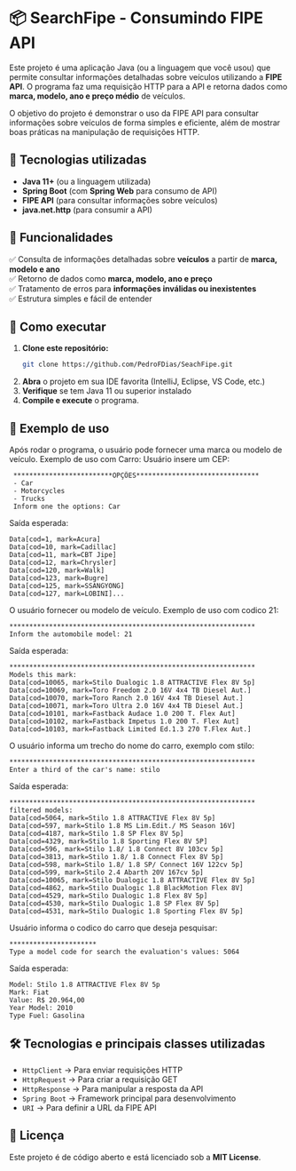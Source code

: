 # 📦 SearchFipe - Consumindo FIPE API

Este projeto é uma aplicação Java (ou a linguagem que você usou) que permite consultar informações detalhadas sobre veículos utilizando a **FIPE API**. O programa faz uma requisição HTTP para a API e retorna dados como **marca, modelo, ano e preço médio** de veículos.

O objetivo do projeto é demonstrar o uso da FIPE API para consultar informações sobre veículos de forma simples e eficiente, além de mostrar boas práticas na manipulação de requisições HTTP.

## 🚀 Tecnologias utilizadas
- **Java 11+** (ou a linguagem utilizada)
- **Spring Boot** (com **Spring Web** para consumo de API)  
- **FIPE API** (para consultar informações sobre veículos)
- **java.net.http** (para consumir a API)

## 📌 Funcionalidades
✅ Consulta de informações detalhadas sobre **veículos** a partir de **marca, modelo e ano**  
✅ Retorno de dados como **marca, modelo, ano e preço**  
✅ Tratamento de erros para **informações inválidas ou inexistentes**  
✅ Estrutura simples e fácil de entender  

## 🔧 Como executar
1. **Clone este repositório:**  
   ```bash
   git clone https://github.com/PedroFDias/SeachFipe.git
2. **Abra** o projeto em sua IDE favorita (IntelliJ, Eclipse, VS Code, etc.)
3. **Verifique** se tem Java 11 ou superior instalado
4. **Compile e execute** o programa.
   
## 📖 Exemplo de uso
Após rodar o programa, o usuário pode fornecer uma marca ou modelo de veículo. Exemplo de uso com Carro:
Usuário insere um CEP:  
```
 *************************OPÇÕES*******************************
 - Car
 - Motorcycles
 - Trucks
 Inform one the options: Car
```
Saída esperada:
```
Data[cod=1, mark=Acura]
Data[cod=10, mark=Cadillac]
Data[cod=11, mark=CBT Jipe]
Data[cod=12, mark=Chrysler]
Data[cod=120, mark=Walk]
Data[cod=123, mark=Bugre]
Data[cod=125, mark=SSANGYONG]
Data[cod=127, mark=LOBINI]...
```
O usuário fornecer ou modelo de veículo. Exemplo de uso com codico 21: 
```
**************************************************************
Inform the automobile model: 21
```
Saída esperada:  
```
**************************************************************
Models this mark:
Data[cod=10065, mark=Stilo Dualogic 1.8 ATTRACTIVE Flex 8V 5p]
Data[cod=10069, mark=Toro Freedom 2.0 16V 4x4 TB Diesel Aut.]
Data[cod=10070, mark=Toro Ranch 2.0 16V 4x4 TB Diesel Aut.]
Data[cod=10071, mark=Toro Ultra 2.0 16V 4x4 TB Diesel Aut.]
Data[cod=10101, mark=Fastback Audace 1.0 200 T. Flex Aut]
Data[cod=10102, mark=Fastback Impetus 1.0 200 T. Flex Aut]
Data[cod=10103, mark=Fastback Limited Ed.1.3 270 T.Flex Aut.]
```
O usuário informa um trecho do nome do carro, exemplo com stilo: 

```
**************************************************************
Enter a third of the car's name: stilo
```
Saída esperada:
```
**************************************************************
filtered models: 
Data[cod=5064, mark=Stilo 1.8 ATTRACTIVE Flex 8V 5p]
Data[cod=597, mark=Stilo 1.8 MS Lim.Edit./ MS Season 16V]
Data[cod=4187, mark=Stilo 1.8 SP Flex 8V 5p]
Data[cod=4329, mark=Stilo 1.8 Sporting Flex 8V 5P]
Data[cod=596, mark=Stilo 1.8/ 1.8 Connect 8V 103cv 5p]
Data[cod=3813, mark=Stilo 1.8/ 1.8 Connect Flex 8V 5p]
Data[cod=598, mark=Stilo 1.8/ 1.8 SP/ Connect 16V 122cv 5p]
Data[cod=599, mark=Stilo 2.4 Abarth 20V 167cv 5p]
Data[cod=10065, mark=Stilo Dualogic 1.8 ATTRACTIVE Flex 8V 5p]
Data[cod=4862, mark=Stilo Dualogic 1.8 BlackMotion Flex 8V]
Data[cod=4529, mark=Stilo Dualogic 1.8 Flex 8V 5p]
Data[cod=4530, mark=Stilo Dualogic 1.8 SP Flex 8V 5p]
Data[cod=4531, mark=Stilo Dualogic 1.8 Sporting Flex 8V 5p]
```
Usuário informa o codico do carro que deseja pesquisar:
```
**********************
Type a model code for search the evaluation's values: 5064
```
Saída esperada:
```
Model: Stilo 1.8 ATTRACTIVE Flex 8V 5p
Mark: Fiat
Value: R$ 20.964,00
Year Model: 2010
Type Fuel: Gasolina
```

## 🛠 Tecnologias e principais classes utilizadas
- `HttpClient` → Para enviar requisições HTTP
- `HttpRequest` → Para criar a requisição GET
- `HttpResponse` → Para manipular a resposta da API
- `Spring Boot` → Framework principal para desenvolvimento  
- `URI` → Para definir a URL da FIPE API
  
## 📜 Licença
Este projeto é de código aberto e está licenciado sob a **MIT License**.

